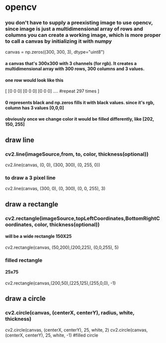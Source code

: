 # opencv

### you don't have to supply a preexisting image to use opencv, since image is just a multidimensional array of rows and columns you can create a working image, which is more proper to call a canvas by initializing it with numpy
canvas = np.zeros((300, 300, 3), dtype="uint8")
#### a canvas that's 300x300 with 3 channels (for rgb). It creates a multidimensional array with 300 rows, 300 columns and 3 values.
#### one row would look like this
[
    [0 0 0]
    [0 0 0]
    [0 0 0]
    ....
    #repeat 297 times
]
#### 0 represents black and np.zeros fills it with black values. since it's rgb, column has 3 values [0,0,0]
#### obviously once we change color it would be filled differently, like [202, 150, 255]

## draw line
### cv2.line(imageSource,from, to, color, thickness(optional))
cv2.line(canvas, (0, 0), (300, 300), (0, 255, 0))

### to draw a 3 pixel line
cv2.line(canvas, (300, 0), (0, 300), (0, 0, 255), 3)

## draw a rectangle
### cv2.rectangle(imageSource,topLeftCoordinates,BottomRightCoordinates, color, thickness(optional))
#### will be a wide rectangle 150X25
cv2.rectangle(canvas, (50,200),(200,225), (0,0,255), 5)

### filled rectangle
#### 25x75
cv2.rectangle(canvas,(200,50),(225,125),(255,0,0), -1)

## draw a circle
### cv2.circle(canvas, (centerX, centerY), radius, white, thickness)
cv2.circle(canvas, (centerX, centerY), 25, white, 2)
cv2.circle(canvas, (centerX, centerY), 25, white, -1) #filled circle
